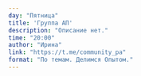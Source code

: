```yaml
---
day: "Пятница"
title: 'Группа АП'
description: "Описание нет."
time: "20:00"
author: "Ирина"
link: "https://t.me/community_pa"
format: "По темам. Делимся Опытом."
---
```

